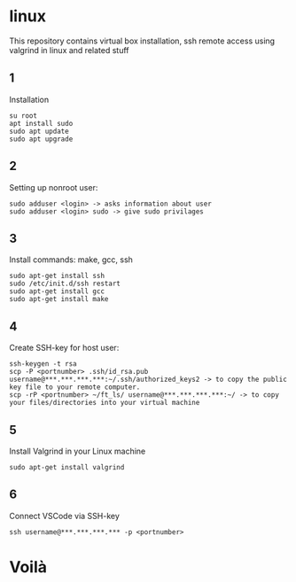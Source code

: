 # linux
This repository contains virtual box installation, ssh remote access using valgrind in linux and related stuff

## 1
Installation

```
su root
apt install sudo
sudo apt update
sudo apt upgrade
```

## 2
Setting up nonroot user:

```
sudo adduser <login> -> asks information about user
sudo adduser <login> sudo -> give sudo privilages
```

## 3
Install commands: make, gcc, ssh

```
sudo apt-get install ssh
sudo /etc/init.d/ssh restart
sudo apt-get install gcc
sudo apt-get install make
```

## 4
Create SSH-key for host user:

```
ssh-keygen -t rsa
scp -P <portnumber> .ssh/id_rsa.pub username@***.***.***.***:~/.ssh/authorized_keys2 -> to copy the public key file to your remote computer.
scp -rP <portnumber> ~/ft_ls/ username@***.***.***.***:~/ -> to copy your files/directories into your virtual machine
```
## 5
Install Valgrind in your Linux machine

```
sudo apt-get install valgrind
```

## 6
Connect VSCode via SSH-key

```
ssh username@***.***.***.*** -p <portnumber>
```


# Voilà
